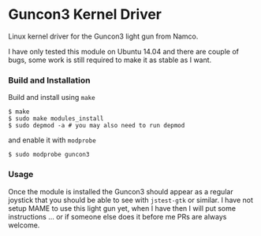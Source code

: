 # Guncon3 Kernel Driver
Linux kernel driver for the Guncon3 light gun from Namco.

I have only tested this module on Ubuntu 14.04 and there are couple of bugs, some work is still required to make it as stable as I want. 

### Build and Installation

Build and install using `make`

``` shell
$ make
$ sudo make modules_install 
$ sudo depmod -a # you may also need to run depmod
```

and enable it with `modprobe`

``` shell
$ sudo modprobe guncon3
```


### Usage

Once the module is installed the Guncon3 should appear as a regular joystick that you should be able to see with `jstest-gtk` or similar. 
I have not setup MAME to use this light gun yet, when I have then I will put some instructions ... or if someone else does it before me PRs are always welcome.
